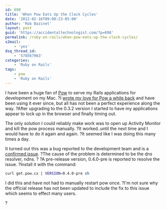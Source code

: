 ```yaml
---
id: 698
title: 'When Pow Eats Up the Clock Cycles'
date: '2012-02-16T09:00:23-05:00'
author: 'Rob Bazinet'
layout: post
guid: 'https://accidentaltechnologist.com/?p=698'
permalink: /ruby-on-rails/when-pow-eats-up-the-clock-cycles/
s2mail:
    - 'yes'
dsq_thread_id:
    - '578567963'
categories:
    - 'Ruby on Rails'
tags:
    - pow
    - 'Ruby on Rails'
---
```


I have been a huge fan of [Pow](http://pow.cx/) to serve my Rails applications for development on my Mac. ?I [wrote my love for Pow a while back](https://accidentaltechnologist.com/ruby-on-rails/the-simplicity-that-is-pow/) and have been using it ever since, but all has not been a perfect experience along the way. ?After upgrading to the 0.3.2 version I started to have my applications appear to lock up in the browser and finally timing out.

The only solution I could reliably make work was to open up Activity Monitor and kill the pow process manually. ?It worked..until the next time and I would have to do it again and again. ?It seemed like I was doing this many times a day.

It turned out this was a bug reported to the development team and is a [confirmed issue](https://github.com/37signals/pow/issues/99). ?The cause of the problem is determined to be the dns resolver, ndns. ? ?A pre-release version, 0.4.0-pre is reported to resolve the issue. ?Install it with the command:

```bash
curl get.pow.cx | VERSION=0.4.0-pre sh
```

I did this and have not had to manually restart pow once. ?I'm not sure why the official release has not been updated to include the fix to this issue which seems to effect many users.

?